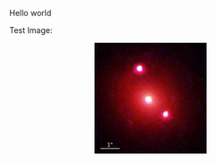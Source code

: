 Hello world


Test Image:

<p align="center">
  <img src="images/j2325_rgb.png" alt="Doubly Imaged Quasar" width="200"/>
</p>
